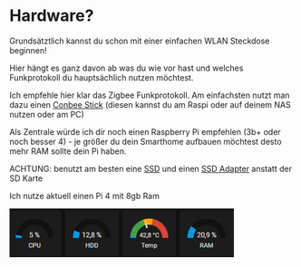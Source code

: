 # Hardware?

Grundsätztlich kannst du schon mit einer einfachen WLAN Steckdose beginnen!



Hier hängt es ganz davon ab was du wie vor hast und welches Funkprotokoll du hauptsächlich nutzen möchtest.

Ich empfehle hier klar das Zigbee Funkprotokoll. Am einfachsten nutzt man dazu einen [Conbee Stick](https://amzn.to/3KMseKw) (diesen kannst du am Raspi oder auf deinem NAS nutzen oder am PC)

Als Zentrale würde ich dir noch einen Raspberry Pi empfehlen (3b+ oder noch besser 4) - je größer du dein Smarthome aufbauen möchtest desto mehr RAM sollte dein Pi haben.&#x20;

ACHTUNG: benutzt am besten eine [SSD](https://amzn.to/3KPrBQm) und einen [SSD Adapter](https://amzn.to/3qdtRaH) anstatt der SD Karte

Ich nutze aktuell einen Pi 4 mit 8gb Ram&#x20;

<img src="../../.gitbook/assets/image (9) (1).png" alt="" data-size="original">
